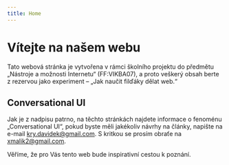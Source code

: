 ```yaml
---
title: Home
---
```


# Vítejte na našem webu

Tato webová stránka je vytvořena v rámci školního projektu do předmětu „Nástroje a možnosti Internetu“ (FF:VIKBA07), a proto veškerý obsah berte z rezervou jako experiment – „Jak naučit filďáky dělat web.“

## Conversational UI

Jak je z nadpisu patrno, na těchto stránkách najdete informace o fenoménu „Conversational UI“, pokud byste měli jakékoliv návrhy na články, napište na e-mail kry.davidek@gmail.com. S kritkou se prosím obraťe na xmalik2@gmail.com.

Věříme, že pro Vás tento web bude inspirativní cestou k poznání.

